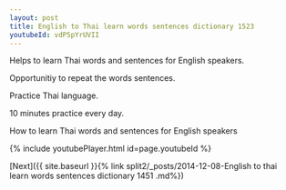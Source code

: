 ```yaml
---
layout: post
title: English to Thai learn words sentences dictionary 1523 
youtubeId: vdP5pYrUVII
---
```

 
 
Helps to learn Thai words and sentences for English speakers.

Opportunitiy to repeat the words sentences. 

Practice Thai language. 
 
10 minutes practice every day. 
 
How to learn Thai words and sentences for English speakers 
 
{% include youtubePlayer.html id=page.youtubeId %}
 
 
[Next]({{ site.baseurl }}{% link  split2/_posts/2014-12-08-English to thai learn words sentences dictionary 1451 .md%})
 
